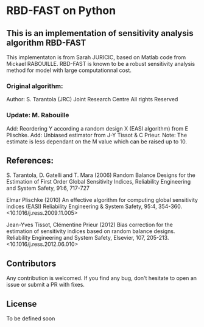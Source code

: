 # RBD-FAST on Python
## This is an implementation of sensitivity analysis algorithm RBD-FAST
 
This implementaton is from Sarah JURICIC, based on Matlab code from Mickael RABOUILLE.
RBD-FAST is known to be a robust sensitivity analysis method for model with large computationnal cost.

### Original algorithm:

Author: S. Tarantola (JRC)
Joint Research Centre All rights Reserved

### Update: M. Rabouille

Add: Reordering Y according a random design X (EASI algorithm) from E Plischke.
Add: Unbiased estimator from J-Y Tissot & C Prieur.
Note: The estimate is less dependant on the M value which can be raised up to 10.

## References:

S. Tarantola, D. Gatelli and T. Mara (2006)
Random Balance Designs for the Estimation of First Order
Global Sensitivity Indices, Reliability Engineering and System Safety, 91:6, 717-727

Elmar Plischke (2010)
An effective algorithm for computing global sensitivity indices (EASI)
Reliability Engineering & System Safety, 95:4, 354-360. <10.1016/j.ress.2009.11.005>

Jean-Yves Tissot, Clémentine Prieur (2012)
Bias correction for the estimation of sensitivity indices based on random balance designs.
Reliability Engineering and System Safety, Elsevier,  107, 205-213.
<10.1016/j.ress.2012.06.010> <hal-00507526v2>


## Contributors

Any contribution is welcomed. If you find any bug, don't hesitate to open an issue or submit a PR with fixes.

## License

To be defined soon

   